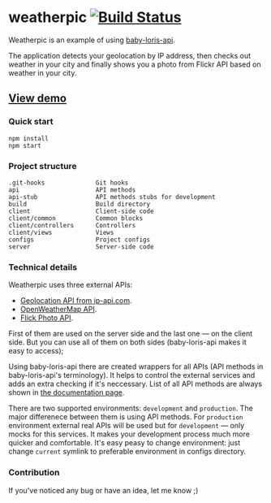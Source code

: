 # weatherpic [![Build Status](https://travis-ci.org/tarmolov/weatherpic.svg?branch=master)](https://travis-ci.org/tarmolov/weatherpic)
Weatherpic is an example of using [baby-loris-api](https://github.com/tarmolov/baby-loris-api).

The application detects your geolocation by IP address, then checks out weather in your city and finally shows you a photo from Flickr API based on weather in your city.

## [View demo](http://weatherpic.herokuapp.com/)

### Quick start
```
npm install
npm start
```

### Project structure
```
.git-hooks              Git hooks
api                     API methods
api-stub                API methods stubs for development
build                   Build directory
client                  Client-side code
client/common           Common blocks
client/controllers      Controllers
client/views            Views
configs                 Project configs
server                  Server-side code
```

### Technical details
Weatherpic uses three external APIs:
  * [Geolocation API from ip-api.com](http://ip-api.com/).
  * [OpenWeatherMap API](http://openweathermap.org/api).
  * [Flick Photo API](https://www.flickr.com/services/api/).

First of them are used on the server side and the last one — on the client side. But you can use all of them on both sides (baby-loris-api makes it easy to access);

Using baby-loris-api there are created wrappers for all APIs (API methods in baby-loris-api's terminology). It helps to control the external services and adds an extra checking if it's neccessary. List of all API methods are always shown in [the documentation page](http://weatherpic.herokuapp.com/api).

There are two supported environments: ```development``` and ```production```. The major differenece between them is using API methods. For ```production``` environment external real APIs will be used but for ```development``` — only mocks for this services. It makes your development process much more quicker and comfortable. It's easy peasy to change environment: just change ```current``` symlink to preferable environment in configs directory.

### Contribution
If you've noticed any bug or have an idea, let me know ;)
